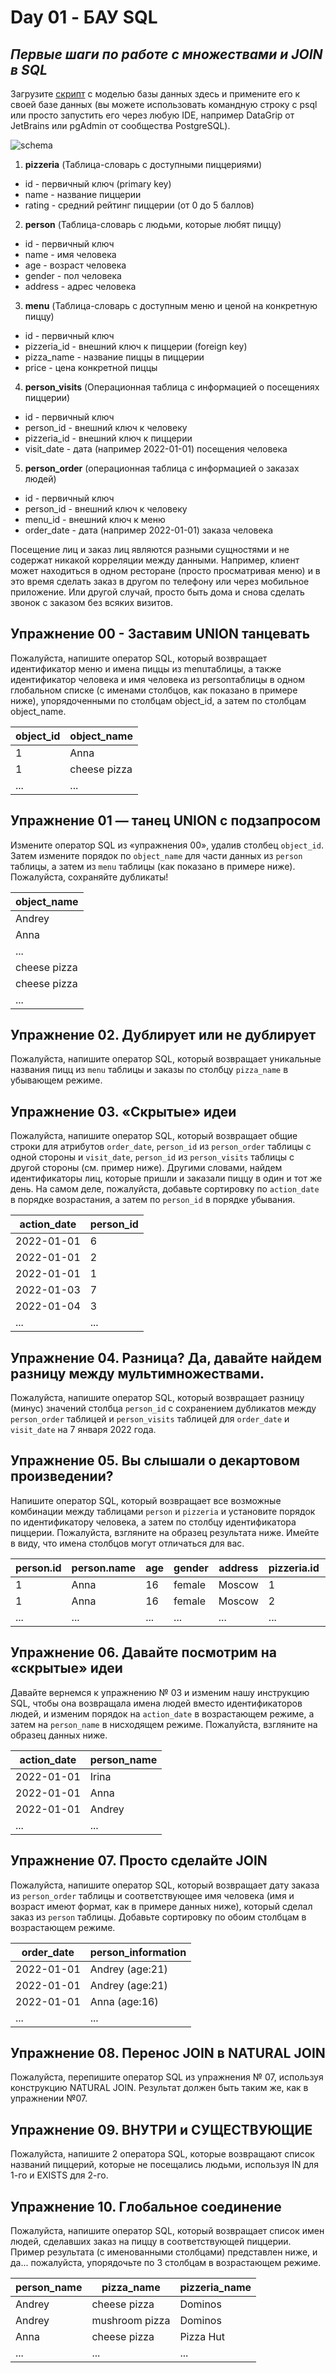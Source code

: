 # Day 01 - БАУ SQL

## _Первые шаги по работе с множествами и JOIN в SQL_

Загрузите [скрипт](../materials/model.sql) с моделью базы данных здесь и примените его к своей базе данных (вы можете использовать командную строку с psql или просто запустить его через любую IDE, например DataGrip от JetBrains или pgAdmin от сообщества PostgreSQL).

![schema](../materials/schema.png)

1. **pizzeria** (Таблица-словарь с доступными пиццериями)
- id - первичный ключ (primary key)
- name - название пиццерии
- rating - средний рейтинг пиццерии (от 0 до 5 баллов)
2. **person** (Таблица-словарь с людьми, которые любят пиццу)
- id - первичный ключ
- name - имя человека
- age - возраст человека
- gender - пол человека
- address - адрес человека
3. **menu** (Таблица-словарь с доступным меню и ценой на конкретную пиццу)
- id - первичный ключ
- pizzeria_id - внешний ключ к пиццерии (foreign key)
- pizza_name - название пиццы в пиццерии
- price - цена конкретной пиццы
4. **person_visits** (Операционная таблица с информацией о посещениях пиццерии)
- id - первичный ключ
- person_id - внешний ключ к человеку
- pizzeria_id - внешний ключ к пиццерии
- visit_date - дата (например 2022-01-01) посещения человека
5. **person_order** (операционная таблица с информацией о заказах людей)
- id - первичный ключ
- person_id - внешний ключ к человеку
- menu_id - внешний ключ к меню
- order_date - дата (например 2022-01-01) заказа человека

Посещение лиц и заказ лиц являются разными сущностями и не содержат никакой корреляции между данными. Например, клиент может находиться в одном ресторане (просто просматривая меню) и в это время сделать заказ в другом по телефону или через мобильное приложение. Или другой случай, просто быть дома и снова сделать звонок с заказом без всяких визитов.

## Упражнение 00 - Заставим UNION танцевать

Пожалуйста, напишите оператор SQL, который возвращает идентификатор меню и имена пиццы из menuтаблицы, а также идентификатор человека и имя человека из personтаблицы в одном глобальном списке (с именами столбцов, как показано в примере ниже), упорядоченными по столбцам object_id, а затем по столбцам object_name.

| object_id | object_name |
| ------ | ------ |
| 1 | Anna |
| 1 | cheese pizza |
| ... | ... |

## Упражнение 01 — танец UNION с подзапросом

Измените оператор SQL из «упражнения 00», удалив столбец `object_id`. Затем измените порядок по `object_name` для части данных из `person` таблицы, а затем из `menu` таблицы (как показано в примере ниже). Пожалуйста, сохраняйте дубликаты!

| object_name |
| ------ |
| Andrey |
| Anna |
| ... |
| cheese pizza |
| cheese pizza |
| ... |

## Упражнение 02. Дублирует или не дублирует

Пожалуйста, напишите оператор SQL, который возвращает уникальные названия пицц из `menu` таблицы и заказы по столбцу `pizza_name` в убывающем режиме.

## Упражнение 03. «Скрытые» идеи

Пожалуйста, напишите оператор SQL, который возвращает общие строки для атрибутов `order_date`, `person_id` из `person_order` таблицы с одной стороны и `visit_date`, `person_id` из `person_visits` таблицы с другой стороны (см. пример ниже). Другими словами, найдем идентификаторы лиц, которые пришли и заказали пиццу в один и тот же день. На самом деле, пожалуйста, добавьте сортировку по `action_date` в порядке возрастания, а затем по `person_id` в порядке убывания.

| action_date | person_id |
| ------ | ------ |
| 2022-01-01 | 6 |
| 2022-01-01 | 2 |
| 2022-01-01 | 1 |
| 2022-01-03 | 7 |
| 2022-01-04 | 3 |
| ... | ... |

## Упражнение 04. Разница? Да, давайте найдем разницу между мультимножествами.

Пожалуйста, напишите оператор SQL, который возвращает разницу (минус) значений столбца `person_id` с сохранением дубликатов между `person_order` таблицей и `person_visits` таблицей для `order_date` и `visit_date` на 7 января 2022 года.

## Упражнение 05. Вы слышали о декартовом произведении?

Напишите оператор SQL, который возвращает все возможные комбинации между таблицами `person` и `pizzeria` и установите порядок по идентификатору человека, а затем по столбцу идентификатора пиццерии. Пожалуйста, взгляните на образец результата ниже. Имейте в виду, что имена столбцов могут отличаться для вас.

| person.id | person.name | age | gender | address | pizzeria.id | pizzeria.name | rating |
| ------ | ------ | ------ | ------ | ------ | ------ | ------ | ------ |
| 1 | Anna | 16 | female | Moscow | 1 | Pizza Hut | 4.6 |
| 1 | Anna | 16 | female | Moscow | 2 | Dominos | 4.3 |
| ... | ... | ... | ... | ... | ... | ... | ... |

## Упражнение 06. Давайте посмотрим на «скрытые» идеи

Давайте вернемся к упражнению № 03 и изменим нашу инструкцию SQL, чтобы она возвращала имена людей вместо идентификаторов людей, и изменим порядок на `action_date` в возрастающем режиме, а затем на `person_name` в нисходящем режиме. Пожалуйста, взгляните на образец данных ниже.

| action_date | person_name |
| ------ | ------ |
| 2022-01-01 | Irina |
| 2022-01-01 | Anna |
| 2022-01-01 | Andrey |
| ... | ... |

## Упражнение 07. Просто сделайте JOIN

Пожалуйста, напишите оператор SQL, который возвращает дату заказа из `person_order` таблицы и соответствующее имя человека (имя и возраст имеют формат, как в примере данных ниже), который сделал заказ из `person` таблицы. Добавьте сортировку по обоим столбцам в возрастающем режиме.

| order_date | person_information |
| ------ | ------ |
| 2022-01-01 | Andrey (age:21) |
| 2022-01-01 | Andrey (age:21) |
| 2022-01-01 | Anna (age:16) |
| ... | ... |

## Упражнение 08. Перенос JOIN в NATURAL JOIN

Пожалуйста, перепишите оператор SQL из упражнения № 07, используя конструкцию NATURAL JOIN. Результат должен быть таким же, как в упражнении №07.

## Упражнение 09. ВНУТРИ и СУЩЕСТВУЮЩИЕ

Пожалуйста, напишите 2 оператора SQL, которые возвращают список названий пиццерий, которые не посещались людьми, используя IN для 1-го и EXISTS для 2-го.

## Упражнение 10. Глобальное соединение

Пожалуйста, напишите оператор SQL, который возвращает список имен людей, сделавших заказ на пиццу в соответствующей пиццерии. Пример результата (с именованными столбцами) представлен ниже, и да... пожалуйста, упорядочьте по 3 столбцам в возрастающем режиме.

| person_name | pizza_name | pizzeria_name |
| ------ | ------ | ------ |
| Andrey | cheese pizza | Dominos |
| Andrey | mushroom pizza | Dominos |
| Anna | cheese pizza | Pizza Hut |
| ... | ... | ... |
